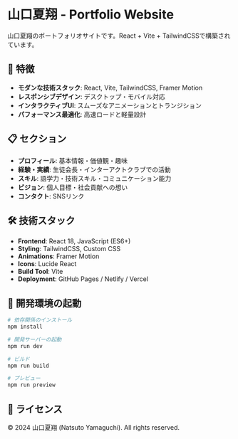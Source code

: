 # 山口夏翔 - Portfolio Website

山口夏翔のポートフォリオサイトです。React + Vite + TailwindCSSで構築されています。

## 🚀 特徴

- **モダンな技術スタック**: React, Vite, TailwindCSS, Framer Motion
- **レスポンシブデザイン**: デスクトップ・モバイル対応
- **インタラクティブUI**: スムーズなアニメーションとトランジション
- **パフォーマンス最適化**: 高速ロードと軽量設計

## 📋 セクション

- **プロフィール**: 基本情報・価値観・趣味
- **経験・実績**: 生徒会長・インターアクトクラブでの活動
- **スキル**: 語学力・技術スキル・コミュニケーション能力
- **ビジョン**: 個人目標・社会貢献への想い
- **コンタクト**: SNSリンク

## 🛠 技術スタック

- **Frontend**: React 18, JavaScript (ES6+)
- **Styling**: TailwindCSS, Custom CSS
- **Animations**: Framer Motion
- **Icons**: Lucide React
- **Build Tool**: Vite
- **Deployment**: GitHub Pages / Netlify / Vercel

## 🚀 開発環境の起動

```bash
# 依存関係のインストール
npm install

# 開発サーバーの起動
npm run dev

# ビルド
npm run build

# プレビュー
npm run preview
```

## 📝 ライセンス

© 2024 山口夏翔 (Natsuto Yamaguchi). All rights reserved.